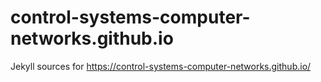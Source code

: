 # control-systems-computer-networks.github.io
Jekyll sources for https://control-systems-computer-networks.github.io/
